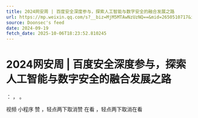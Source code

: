 ```yaml
---
title: 2024网安周 | 百度安全深度参与，探索人工智能与数字安全的融合发展之路
url: https://mp.weixin.qq.com/s?__biz=MjM5MTAwNzUzNQ==&mid=2650510717&idx=1&sn=c7d94b94b9028d3423368adfb4d8d2fe
source: Doonsec's feed
date: 2024-09-19
fetch_date: 2025-10-06T18:23:52.810245
---
```


# 2024网安周 | 百度安全深度参与，探索人工智能与数字安全的融合发展之路

：
，
。

视频
小程序
赞
，轻点两下取消赞
在看
，轻点两下取消在看
